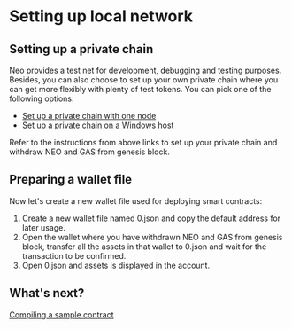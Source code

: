 # Setting up local network

## Setting up a private chain

Neo provides a test net for development, debugging and testing purposes. Besides, you can also choose to set up your own private chain where you can get more flexibly with plenty of test tokens. You can pick one of the following options:

- [Set up a private chain with one node](../../network/private-chain/solo.md)
- [Set up a private chain on a Windows host](../../network/private-chain/private-chain2.md)

Refer to the instructions from above links to set up your private chain and withdraw NEO and GAS from genesis block.

## Preparing a wallet file

Now let's create a new wallet file used for deploying smart contracts:

1. Create a new wallet file named 0.json and copy the default address for later usage.
2. Open the wallet where you have withdrawn NEO and GAS from genesis block, transfer all the assets in that wallet to 0.json and wait for the transaction to be confirmed.
3. Open 0.json and assets is displayed in the account.

## What's next?

[Compiling a sample contract](develop.md)
